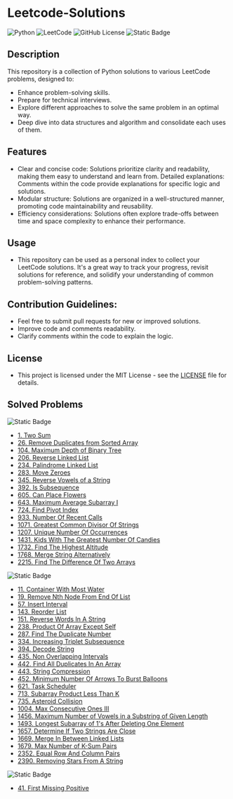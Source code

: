# Leetcode-Solutions

![Python](https://img.shields.io/badge/python-3670A0?style=for-the-badge&logo=python&logoColor=ffdd54)
![LeetCode](https://img.shields.io/badge/LeetCode-000000?style=for-the-badge&logo=LeetCode&logoColor=#d16c06)
![GitHub License](https://img.shields.io/github/license/MarcoBasileDev/Leetcode-Solutions?style=for-the-badge)
![Static Badge](https://img.shields.io/badge/algorithms%20and%20data%20structures-blue?style=for-the-badge)

## Description

This repository is a collection of Python solutions to various LeetCode problems, designed to:

- Enhance problem-solving skills.
- Prepare for technical interviews.
- Explore different approaches to solve the same problem in an optimal way.
- Deep dive into data structures and algorithm and consolidate each uses of them.

## Features

- Clear and concise code: Solutions prioritize clarity and readability, making them easy to understand and learn from.
  Detailed explanations: Comments within the code provide explanations for specific logic and solutions.
- Modular structure: Solutions are organized in a well-structured manner, promoting code maintainability and reusability.
- Efficiency considerations: Solutions often explore trade-offs between time and space complexity to enhance their performance.

## Usage

- This repository can be used as a personal index to collect your LeetCode solutions. It's a great way to track your progress, revisit solutions for reference, and solidify your understanding of common problem-solving patterns.

## Contribution Guidelines:

- Feel free to submit pull requests for new or improved solutions.
- Improve code and comments readability.
- Clarify comments within the code to explain the logic.

## License

- This project is licensed under the MIT License - see the [LICENSE](https://github.com/MarcoBasileDev/Leetcode-Solutions/blob/main/README.md) file for details.

## Solved Problems

![Static Badge](https://img.shields.io/badge/LeetCode%20Easy%20-green?style=for-the-badge)

- [1. Two Sum](https://github.com/MarcoBasileDev/LeetCode-Solutions/blob/main/Solutions/1_two_sum.py)
- [26. Remove Duplicates from Sorted Array](https://github.com/MarcoBasileDev/LeetCode-Solutions/blob/main/Solutions/26_remove_duplicates_from_sorted_array.py)
- [104. Maximum Depth of Binary Tree](https://github.com/MarcoBasileDev/LeetCode-Solutions/blob/main/Solutions/104_maximum_depth_of_binary_tree.py)
- [206. Reverse Linked List](https://github.com/MarcoBasileDev/LeetCode-Solutions/blob/main/Solutions/206_reverse_linked_list.py)
- [234. Palindrome Linked List](https://github.com/MarcoBasileDev/LeetCode-Solutions/blob/main/Solutions/234_palindrome_linked_list.py)
- [283. Move Zeroes](https://github.com/MarcoBasileDev/LeetCode-Solutions/blob/main/Solutions/283_move_zeroes.py)
- [345. Reverse Vowels of a String](https://github.com/MarcoBasileDev/LeetCode-Solutions/blob/main/Solutions/345_reverse_vowels_of_a_string.py)
- [392. Is Subsequence](https://github.com/MarcoBasileDev/LeetCode-Solutions/blob/main/Solutions/392_is_subsequence.py)
- [605. Can Place Flowers](https://github.com/MarcoBasileDev/LeetCode-Solutions/blob/main/Solutions/605_can_place_flowers.py)
- [643. Maximum Average Subarray I](https://github.com/MarcoBasileDev/LeetCode-Solutions/blob/main/Solutions/643_maximum_average_subarray_I.py)
- [724. Find Pivot Index](https://github.com/MarcoBasileDev/LeetCode-Solutions/blob/main/Solutions/724_find_pivot_index.py)
- [933. Number Of Recent Calls](https://github.com/MarcoBasileDev/LeetCode-Solutions/blob/main/Solutions/933_number_of_recent_calls.py)
- [1071. Greatest Common Divisor Of Strings](https://github.com/MarcoBasileDev/LeetCode-Solutions/blob/main/Solutions/1071_greatest_common_divisor_of_strings.py)
- [1207. Unique Number Of Occurrences](https://github.com/MarcoBasileDev/LeetCode-Solutions/blob/main/Solutions/1207_unique_number_of_occurrences.py)
- [1431. Kids With The Greatest Number Of Candies](https://github.com/MarcoBasileDev/LeetCode-Solutions/blob/main/Solutions/1431_kids_with_the_greatest_number_of_candies.py)
- [1732. Find The Highest Altitude](https://github.com/MarcoBasileDev/LeetCode-Solutions/blob/main/Solutions/1732_find_the_highest_altitude.py)
- [1768. Merge String Alternatively](https://github.com/MarcoBasileDev/LeetCode-Solutions/blob/main/Solutions/1768_merge_string_alternatively.py)
- [2215. Find The Difference Of Two Arrays](https://github.com/MarcoBasileDev/LeetCode-Solutions/blob/main/Solutions/2215_find_the_difference_of_two_arrays.py)

![Static Badge](https://img.shields.io/badge/LeetCode%20Medium%20-yellow?style=for-the-badge)

- [11. Container With Most Water](https://github.com/MarcoBasileDev/LeetCode-Solutions/blob/main/Solutions/11_container_with_most_water.py)
- [19. Remove Nth Node From End Of List](https://github.com/MarcoBasileDev/LeetCode-Solutions/blob/main/Solutions/19_remove_nth_node_from_end_of_list.py)
- [57. Insert Interval](https://github.com/MarcoBasileDev/LeetCode-Solutions/blob/main/Solutions/57_insert_inverval.py)
- [143. Reorder List](https://github.com/MarcoBasileDev/LeetCode-Solutions/blob/main/Solutions/143_reorder_list.py)
- [151. Reverse Words In A String](https://github.com/MarcoBasileDev/LeetCode-Solutions/blob/main/Solutions/151_reverse_words_in_a_string.py)
- [238. Product Of Array Except Self](https://github.com/MarcoBasileDev/LeetCode-Solutions/blob/main/Solutions/238_product_of_array_except_self.py)
- [287. Find The Duplicate Number](https://github.com/MarcoBasileDev/LeetCode-Solutions/blob/main/Solutions/287_find_the_duplicate_number.py)
- [334. Increasing Triplet Subsequence](https://github.com/MarcoBasileDev/LeetCode-Solutions/blob/main/Solutions/334_increasing_triplet_subsequence.py)
- [394. Decode String](https://github.com/MarcoBasileDev/LeetCode-Solutions/blob/main/Solutions/394_decode_string.py)
- [435. Non Overlapping Intervals](https://github.com/MarcoBasileDev/LeetCode-Solutions/blob/main/Solutions/435_non_overlapping_intervals.py)
- [442. Find All Duplicates In An Array](https://github.com/MarcoBasileDev/LeetCode-Solutions/blob/main/Solutions/442_find_all_duplicates_in_an_array.py)
- [443. String Compression](https://github.com/MarcoBasileDev/LeetCode-Solutions/blob/main/Solutions/443_string_compression.py)
- [452. Minimum Number Of Arrows To Burst Balloons](https://github.com/MarcoBasileDev/LeetCode-Solutions/blob/main/Solutions/452_minimum_number_of_arrows_to_burst_balloons.py)
- [621. Task Scheduler](https://github.com/MarcoBasileDev/LeetCode-Solutions/blob/main/Solutions/621_task_scheduler.py)
- [713. Subarray Product Less Than K](https://github.com/MarcoBasileDev/LeetCode-Solutions/blob/main/Solutions/713_subarray_product_less_than_k.py)
- [735. Asteroid Collision](https://github.com/MarcoBasileDev/LeetCode-Solutions/blob/main/Solutions/735_asteroid_collision.py)
- [1004. Max Consecutive Ones III](https://github.com/MarcoBasileDev/LeetCode-Solutions/blob/main/Solutions/1004_max_consecutive_ones_III.py)
- [1456. Maximum Number of Vowels in a Substring of Given Length](https://github.com/MarcoBasileDev/LeetCode-Solutions/blob/main/Solutions/1456_maximum_number_of_vowels_in_a_substring_of_given_length.py)
- [1493. Longest Subarray of 1's After Deleting One Element](https://github.com/MarcoBasileDev/LeetCode-Solutions/blob/main/Solutions/1493_longest_subarray_of_1s_after_deleting_one_element.py)
- [1657. Determine If Two Strings Are Close](https://github.com/MarcoBasileDev/LeetCode-Solutions/blob/main/Solutions/1657_determine_if_two_strings_are_close.py)
- [1669. Merge In Between Linked Lists](https://github.com/MarcoBasileDev/LeetCode-Solutions/blob/main/Solutions/1669_merge_in_between_linked_lists.py)
- [1679. Max Number of K-Sum Pairs](https://github.com/MarcoBasileDev/LeetCode-Solutions/blob/main/Solutions/1679_max_number_of_k_sum_pairs.py)
- [2352. Equal Row And Column Pairs](https://github.com/MarcoBasileDev/LeetCode-Solutions/blob/main/Solutions/2352_equal_row_and_column_pairs.py)
- [2390. Removing Stars From A String](https://github.com/MarcoBasileDev/LeetCode-Solutions/blob/main/Solutions/2390_removing_stars_from_a_string.py)

![Static Badge](https://img.shields.io/badge/LeetCode%20Hard%20-red?style=for-the-badge)

- [41. First Missing Positive](https://github.com/MarcoBasileDev/LeetCode-Solutions/blob/main/Solutions/41_first_missing_positive.py)

